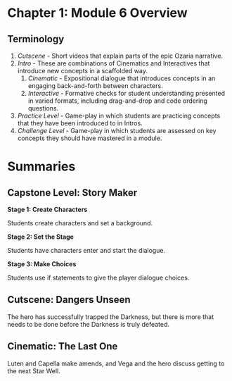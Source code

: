 # Chapter 1: Module 6 Overview

## **Terminology**

1. _Cutscene_ - Short videos that explain parts of the epic Ozaria narrative.
1. _Intro_ - These are combinations of Cinematics and Interactives that introduce new concepts in a scaffolded way. 
    1. _Cinematic_ - Expositional dialogue that introduces concepts in an engaging back-and-forth between characters.
    1. _Interactive_ - Formative checks for student understanding presented in varied formats, including drag-and-drop and code ordering questions.
1. _Practice Level_ - Game-play in which students are practicing concepts that they have been introduced to in Intros.
1. _Challenge Level_ - Game-play in which students are assessed on key concepts they should have mastered in a module.

# Summaries

## Capstone Level: Story Maker

**Stage 1: Create Characters**

Students create characters and set a background.

**Stage 2: Set the Stage**

Students have characters enter and start the dialogue.

**Stage 3: Make Choices**

Students use if statements to give the player dialogue choices.

## Cutscene: Dangers Unseen

The hero has successfully trapped the Darkness, but there is more that needs to be done before the Darkness is truly defeated.

## Cinematic: The Last One

Luten and Capella make amends, and Vega and the hero discuss getting to the next Star Well.
